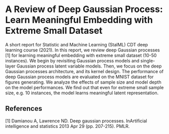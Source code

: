 # A Review of Deep Gaussian Process: Learn Meaningful  Embedding with Extreme Small Dataset

A short report for Statistic and Machine Learning (StalML) CDT deep learning course (2021). In this report, we review deep Gaussian processes [1] for learning meaningful embedding with extreme small dataset (10-50 instances). We begin by revisiting Gaussian process models and single-layer Gaussian process latent variable models. Then, we focus on the deep Gaussian processes architecture, and its kernel design. The performance of deep Gaussian process models are evaluated on the MNIST dataset for figures generating. We analyze the effects of sample size and model depth on the model performances. We find out that even for extreme small sample size, e.g. 10 instances, the model learns meaningful latent representation.

## References

[1] Damianou A, Lawrence ND. Deep gaussian processes. InArtificial intelligence and statistics 2013 Apr 29 (pp. 207-215). PMLR.
